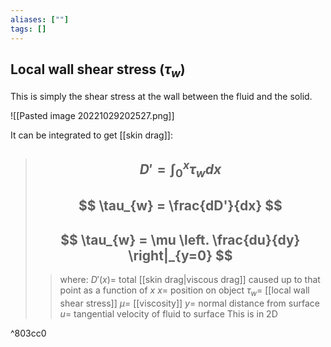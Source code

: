 ```yaml
---
aliases: [""]
tags: []
---
```


## Local wall shear stress ($\tau_{w}$)

This is simply the shear stress at the wall between the fluid and the solid.

![[Pasted image 20221029202527.png]]

It can be integrated to get [[skin drag]]:

> ## $$ D' = \int^{x}_{0} \tau_{w} dx $$ 
> ## $$ \tau_{w} = \frac{dD'}{dx} $$
> ## $$ \tau_{w} = \mu \left. \frac{du}{dy} \right|_{y=0} $$
>> where:
>> $D'(x)=$ total [[skin drag|viscous drag]] caused up to that point as a function of $x$ 
>> $x=$ position on object 
>> $\tau_{w}=$ [[local wall shear stress]]
>> $\mu=$ [[viscosity]]
>> $y=$ normal distance from surface
>> $u=$ tangential velocity of fluid to surface
>> This is in 2D

^803cc0

